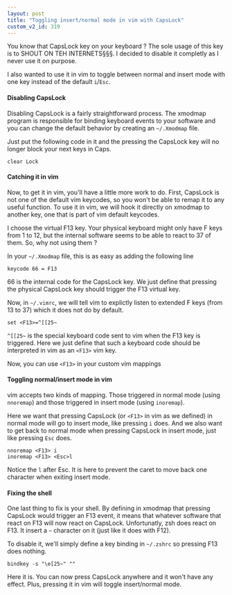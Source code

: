 ```yaml
---
layout: post
title: "Toggling insert/normal mode in vim with CapsLock"
custom_v2_id: 319
---
```


<p>You know that CapsLock key on your keyboard ? The sole usage of this key is to SHOUT ON TEH INTERNETS§§§. I decided to disable it completly as I never use it on purpose.</p>
<p>I also wanted to use it in vim to toggle between normal and insert mode with one key instead of the default <code>i</code>/<code>Esc</code>.</p>
<h4>Disabling CapsLock</h4>
<p>Disabling CapsLock is a fairly straightforward process. The xmodmap program is responsible for binding keyboard events to your software and you can change the default behavior by creating an <code>~/.Xmodmap</code> file.</p>
<p>Just put the following code in it and the pressing the CapsLock key will no longer block your next keys in Caps.</p>
<pre><code lang="ini">clear Lock</code></pre>
<h4>Catching it in vim</h4>
<p>Now, to get it in vim, you'll have a little more work to do. First, CapsLock is not one of the default vim keycodes, so you won't be able to remap it to any useful function. To use it in vim, we will hook it directly on xmodmap to another key, one that is part of vim default keycodes.</p>
<p>I choose the virtual F13 key. Your physical keyboard might only have F keys from 1 to 12, but the internal software seems to be able to react to 37 of them. So, why not using them ?</p>
<p>In your <code>~/.Xmodmap</code> file, this is as easy as adding the following line</p>
<pre><code lang="ini">keycode 66 = F13</code></pre>
<p>66 is the internal code for the CapsLock key. We just define that pressing the physical CapsLock key should trigger the F13 virtual key.</p>
<p>Now, in <code>~/.vimrc</code>, we will tell vim to explictly listen to extended F keys (from 13 to 37) which it does not do by default.</p>
<pre><code lang="ini">set &lt;F13&gt;=^[[25~</code></pre>
<p><code>^[[25~</code> is the special keyboard code sent to vim when the F13 key is triggered. Here we just define that such a keyboard code should be interpreted in vim as an <code>&lt;F13&gt;</code> vim key.</p>
<p>Now, you can use <code>&lt;F13&gt;</code> in your custom vim mappings</p>
<h4>Toggling normal/insert mode in vim</h4>
<p>vim accepts two kinds of mapping. Those triggered in normal mode (using <code>nnoremap</code>) and those triggered in insert mode (using <code>inoremap</code>).</p>
<p>Here we want that pressing CapsLock (or <code>&lt;F13&gt;</code> in vim as we defined) in normal mode will go to insert mode, like pressing <code>i</code> does. And we also want to get back to normal mode when pressing CapsLock in insert mode, just like pressing <code>Esc</code> does.</p>
<pre><code lang="ini">nnoremap &lt;F13&gt; i<br />inoremap &lt;F13&gt; &lt;Esc&gt;l</code></pre>
<p>Notice the <code>l</code> after Esc. It is here to prevent the caret to move back one character when exiting insert mode.</p>
<h4>Fixing the shell</h4>
<p>One last thing to fix is your shell. By defining in xmodmap that pressing CapsLock would trigger an F13 event, it means that whatever software that react on F13 will now react on CapsLock. Unfortunatly, zsh does react on F13. It insert a <code>~</code> character on it (just like it does with F12).</p>
<p>To disable it, we'll simply define a key binding in <code>~/.zshrc</code> so pressing F13 does nothing.</p>
<pre><code lang="ini">bindkey -s "\e[25~" ""</code></pre>
<p>Here it is. You can now press CapsLock anywhere and it won't have any effect. Plus, pressing it in vim will toggle insert/normal mode.</p>